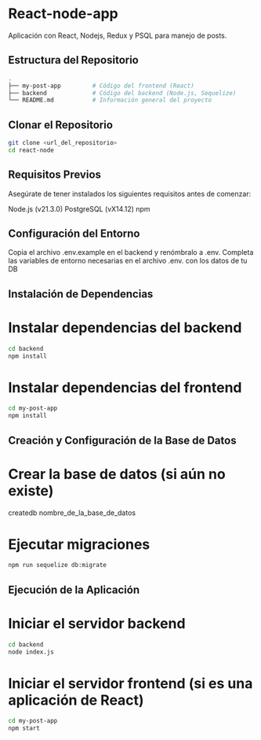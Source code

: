 # React-node-app

Aplicación con React, Nodejs, Redux y PSQL para manejo de posts.

## Estructura del Repositorio

```bash
.
├── my-post-app         # Código del frontend (React)
├── backend             # Código del backend (Node.js, Sequelize)
└── README.md           # Información general del proyecto
```

## Clonar el Repositorio

```bash
git clone <url_del_repositorio>
cd react-node
```

## Requisitos Previos
Asegúrate de tener instalados los siguientes requisitos antes de comenzar:

Node.js (v21.3.0)
PostgreSQL (vX14.12)
npm

## Configuración del Entorno
Copia el archivo .env.example en el backend y renómbralo a .env.
Completa las variables de entorno necesarias en el archivo .env. con los datos de tu DB

## Instalación de Dependencias

# Instalar dependencias del backend

```bash
cd backend
npm install
```

# Instalar dependencias del frontend

```bash
cd my-post-app
npm install
```

## Creación y Configuración de la Base de Datos

# Crear la base de datos (si aún no existe)
createdb nombre_de_la_base_de_datos

# Ejecutar migraciones
```bash
npm run sequelize db:migrate
```

## Ejecución de la Aplicación

# Iniciar el servidor backend
```bash
cd backend
node index.js
```
# Iniciar el servidor frontend (si es una aplicación de React)

```bash
cd my-post-app
npm start
```



